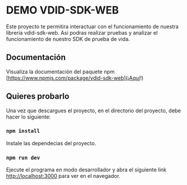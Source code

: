 # DEMO VDID-SDK-WEB

Este proyecto te permitira interactuar con el funcionamiento de nuestra librería vdid-sdk-web. Asi podras realizar pruebas y analizar el funcionamiento de nuestro SDK de prueba de vida.

## Documentación

Visualiza la documentación del paquete npm [https://www.npmjs.com/package/vdid-sdk-web](¡Aquí!)

## Quieres probarlo

Una vez que descargues el proyecto, en el directorio del proyecto, debe hacer lo siguiente:

### `npm install`

Instale las dependecias del proyecto.

### `npm run dev`

Ejecute el programa en modo desarrollador y abra el siguiente link [http://localhost:3000](http://localhost:3000) para ver en el navegador.
